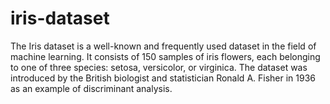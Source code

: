 # iris-dataset
The Iris dataset is a well-known and frequently used dataset in the field of machine learning. It consists of 150 samples of iris flowers, each belonging to one of three species: setosa, versicolor, or virginica. The dataset was introduced by the British biologist and statistician Ronald A. Fisher in 1936 as an example of discriminant analysis.
